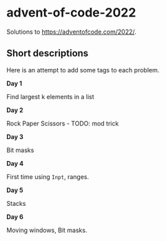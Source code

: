 # advent-of-code-2022

Solutions to <https://adventofcode.com/2022/>.

## Short descriptions 

Here is an attempt to add some tags to each problem.

**Day 1**

Find largest k elements in a list

**Day 2**

Rock Paper Scissors - TODO: mod trick

**Day 3**

Bit masks

**Day 4**

First time using `Inpt`, ranges.

**Day 5**

Stacks

**Day 6**

Moving windows, Bit masks.
